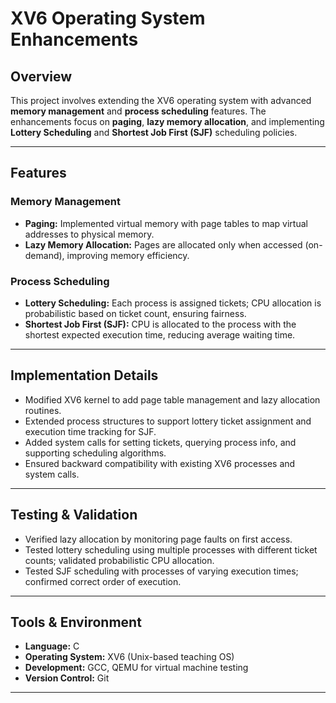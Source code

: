 # XV6 Operating System Enhancements

## Overview
This project involves extending the XV6 operating system with advanced **memory management** and **process scheduling** features. The enhancements focus on **paging**, **lazy memory allocation**, and implementing **Lottery Scheduling** and **Shortest Job First (SJF)** scheduling policies.  

---

## Features

### Memory Management
- **Paging:** Implemented virtual memory with page tables to map virtual addresses to physical memory.  
- **Lazy Memory Allocation:** Pages are allocated only when accessed (on-demand), improving memory efficiency.  

### Process Scheduling
- **Lottery Scheduling:** Each process is assigned tickets; CPU allocation is probabilistic based on ticket count, ensuring fairness.  
- **Shortest Job First (SJF):** CPU is allocated to the process with the shortest expected execution time, reducing average waiting time.  

---

## Implementation Details
- Modified XV6 kernel to add page table management and lazy allocation routines.  
- Extended process structures to support lottery ticket assignment and execution time tracking for SJF.  
- Added system calls for setting tickets, querying process info, and supporting scheduling algorithms.  
- Ensured backward compatibility with existing XV6 processes and system calls.  

---

## Testing & Validation
- Verified lazy allocation by monitoring page faults on first access.  
- Tested lottery scheduling using multiple processes with different ticket counts; validated probabilistic CPU allocation.  
- Tested SJF scheduling with processes of varying execution times; confirmed correct order of execution.  

---

## Tools & Environment
- **Language:** C  
- **Operating System:** XV6 (Unix-based teaching OS)  
- **Development:** GCC, QEMU for virtual machine testing  
- **Version Control:** Git  

---

